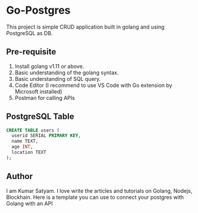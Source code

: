 # Go-Postgres

This project is simple CRUD application built in golang and using PostgreSQL as DB.


## Pre-requisite
1. Install golang v1.11 or above.
2. Basic understanding of the golang syntax.
3. Basic understanding of SQL query.
4. Code Editor (I recommend to use VS Code with Go extension by Microsoft installed)
5. Postman for calling APIs
  
## PostgreSQL Table

```sql
CREATE TABLE users (
  userid SERIAL PRIMARY KEY,
  name TEXT,
  age INT,
  location TEXT
);
```

## Author

I am Kumar Satyam. 
I love write the articles and tutorials on Golang, Nodejs, Blockhain.
Here is a template you can use to connect your postgres with Golang with an API   
